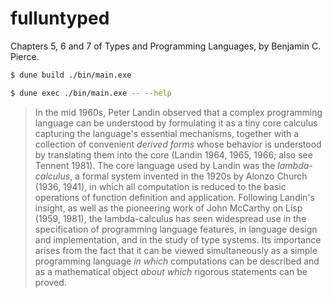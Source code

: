 # fulluntyped

Chapters 5, 6 and 7 of Types and Programming Languages, by Benjamin C. Pierce.

``` sh
$ dune build ./bin/main.exe

$ dune exec ./bin/main.exe -- --help
```

> In the mid 1960s, Peter Landin observed that a complex programming language can be understood by formulating it as a tiny core calculus capturing the language's essential mechanisms, together with a collection of convenient _derived forms_ whose behavior is understood by translating them into the core (Landin 1964, 1965, 1966; also see Tennent 1981). The core language used by Landin was the _lambda-calculus_, a formal system invented in the 1920s by Alonzo Church (1936, 1941), in which all computation is reduced to the basic operations of function definition and application. Following Landin's insight, as well as the pioneering work of John McCarthy on Lisp (1959, 1981), the lambda-calculus has seen widespread use in the specification of programming language features, in language design and implementation, and in the study of type systems. Its importance arises from the fact that it can be viewed simultaneously as a simple programming language _in which_ computations can be described and as a mathematical object _about which_ rigorous statements can be proved.
